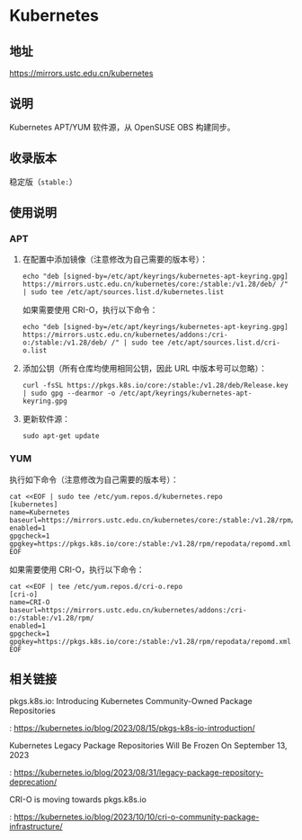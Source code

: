 # Kubernetes

## 地址

<https://mirrors.ustc.edu.cn/kubernetes>

## 说明

Kubernetes APT/YUM 软件源，从 OpenSUSE OBS 构建同步。

## 收录版本

稳定版（`stable:`）

## 使用说明

### APT

1. 在配置中添加镜像（注意修改为自己需要的版本号）：

    ```shell
    echo "deb [signed-by=/etc/apt/keyrings/kubernetes-apt-keyring.gpg] https://mirrors.ustc.edu.cn/kubernetes/core:/stable:/v1.28/deb/ /" | sudo tee /etc/apt/sources.list.d/kubernetes.list
    ```

    如果需要使用 CRI-O，执行以下命令：

    ```shell
    echo "deb [signed-by=/etc/apt/keyrings/kubernetes-apt-keyring.gpg] https://mirrors.ustc.edu.cn/kubernetes/addons:/cri-o:/stable:/v1.28/deb/ /" | sudo tee /etc/apt/sources.list.d/cri-o.list
    ```

2. 添加公钥（所有仓库均使用相同公钥，因此 URL 中版本号可以忽略）：

    ```shell
    curl -fsSL https://pkgs.k8s.io/core:/stable:/v1.28/deb/Release.key | sudo gpg --dearmor -o /etc/apt/keyrings/kubernetes-apt-keyring.gpg
    ```

3. 更新软件源：

    ```shell
    sudo apt-get update
    ```

### YUM

执行如下命令（注意修改为自己需要的版本号）：

```shell
cat <<EOF | sudo tee /etc/yum.repos.d/kubernetes.repo
[kubernetes]
name=Kubernetes
baseurl=https://mirrors.ustc.edu.cn/kubernetes/core:/stable:/v1.28/rpm/
enabled=1
gpgcheck=1
gpgkey=https://pkgs.k8s.io/core:/stable:/v1.28/rpm/repodata/repomd.xml.key
EOF
```

如果需要使用 CRI-O，执行以下命令：

```shell
cat <<EOF | tee /etc/yum.repos.d/cri-o.repo
[cri-o]
name=CRI-O
baseurl=https://mirrors.ustc.edu.cn/kubernetes/addons:/cri-o:/stable:/v1.28/rpm/
enabled=1
gpgcheck=1
gpgkey=https://pkgs.k8s.io/core:/stable:/v1.28/rpm/repodata/repomd.xml.key
EOF
```

## 相关链接

pkgs.k8s.io: Introducing Kubernetes Community-Owned Package Repositories

:   <https://kubernetes.io/blog/2023/08/15/pkgs-k8s-io-introduction/>

Kubernetes Legacy Package Repositories Will Be Frozen On September 13, 2023

:   <https://kubernetes.io/blog/2023/08/31/legacy-package-repository-deprecation/>

CRI-O is moving towards pkgs.k8s.io

:   <https://kubernetes.io/blog/2023/10/10/cri-o-community-package-infrastructure/>
